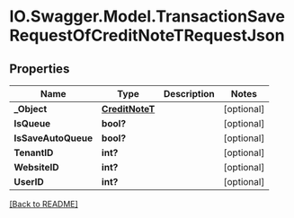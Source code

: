 # IO.Swagger.Model.TransactionSaveRequestOfCreditNoteTRequestJson
## Properties

Name | Type | Description | Notes
------------ | ------------- | ------------- | -------------
**_Object** | [**CreditNoteT**](CreditNoteT.md) |  | [optional] 
**IsQueue** | **bool?** |  | [optional] 
**IsSaveAutoQueue** | **bool?** |  | [optional] 
**TenantID** | **int?** |  | [optional] 
**WebsiteID** | **int?** |  | [optional] 
**UserID** | **int?** |  | [optional] 

 [[Back to README]](../README.md)


